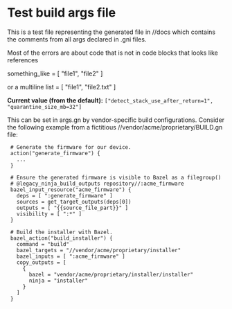 # Test build args file

This is a test file representing the
generated file in //docs which contains
the comments from all args declared in .gni files.

Most of the errors are about code that is not in code
blocks that looks like references

something_like = [ "file1", "file2" ]

or a multiline list = [ "file1",
"file2.txt" ]

**Current value (from the default):** `["detect_stack_use_after_return=1", "quarantine_size_mb=32"]`


This can be set in args.gn by vendor-specific build configurations.
Consider the following example from a fictitious
//vendor/acme/proprietary/BUILD.gn file:

     # Generate the firmware for our device.
     action("generate_firmware") {
       ...
     }

     # Ensure the generated firmware is visible to Bazel as a filegroup()
     # @legacy_ninja_build_outputs repository//:acme_firmware
     bazel_input_resource("acme_firmware") {
       deps = [ ":generate_firmware" ]
       sources = get_target_outputs(deps[0])
       outputs = [ "{{source_file_part}}" ]
       visibility = [ ":*" ]
     }

     # Build the installer with Bazel.
     bazel_action("build_installer") {
       command = "build"
       bazel_targets = "//vendor/acme/proprietary/installer"
       bazel_inputs = [ ":acme_firmware" ]
       copy_outputs = [
         {
           bazel = "vendor/acme/proprietary/installer/installer"
           ninja = "installer"
         }
       ]
     }
